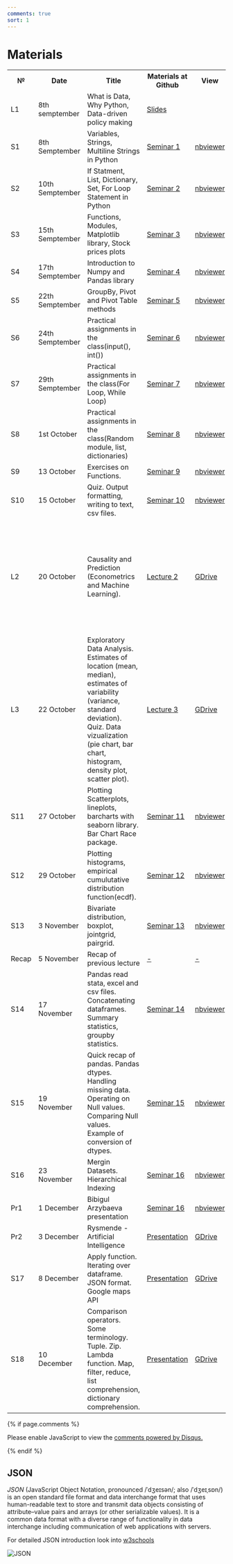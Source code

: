 ```yaml
---
comments: true
sort: 1
---
```


# Materials


<table class="wikitable">
<tbody><tr>
	<th> № </th>
	<th> Date</th>
	<th> Title </th>
	<th> Materials at Github
	</th>
	<th>View</th>
	<th>Additional Materials</th>
</tr>
<tr>
	<td> L1 </td>
	<td> 8th semptember </td>
	<td> What is Data, Why Python, Data-driven policy making </td>
	<td> <a rel="nofollow" class="external text" href="https://github.com/IliasSuvanov/DataAnalyticsPython/blob/master/Lecture1/lecture%201.pptx">Slides</a>
	</td>
	<td></td>
	<td></td>
</tr>
<tr>
	<td> S1 </td>
	<td> 8th Semptember </td>
	<td> Variables, Strings, Multiline Strings in Python </td>
	<td> <a rel="nofollow" class="external text" href="https://github.com/IliasSuvanov/DataAnalyticsPython/blob/master/Lecture1/lecture%201.pptx">Seminar 1</a>
	</td>
	<td> <a rel="nofollow" class="external text" href="https://nbviewer.jupyter.org/github/IliasSuvanov/DataAnalyticsPython/blob/master/Seminar1-2/Seminar1-2.ipynb"> nbviewer</a>
	</td>
	<td></td>
</tr>
<tr>
	<td> S2 </td>
	<td> 10th Semptember </td>
	<td> If Statment, List, Dictionary, Set, For Loop Statement in Python  </td>
	<td> <a rel="nofollow" class="external text" href="https://github.com/IliasSuvanov/DataAnalyticsPython/blob/master/Seminar1-2/Seminar1-2.ipynb">Seminar 2</a>
	</td>
	<td><a rel="nofollow" class="external text" href="https://nbviewer.jupyter.org/github/IliasSuvanov/DataAnalyticsPython/blob/master/Seminar1-2/Seminar1-2.ipynb">nbviewer</a></td>
	<td></td>
</tr>
<tr>
	<td> S3 </td>
	<td> 15th Semptember </td>
	<td> Functions, Modules, Matplotlib library, Stock prices plots  </td>
	<td> <a rel="nofollow" class="external text" href="https://github.com/IliasSuvanov/DataAnalyticsPython/blob/master/Seminar3/Seminar3.ipynb">Seminar 3</a>
	</td>
	<td><a rel="nofollow" class="external text" href="https://nbviewer.jupyter.org/github/IliasSuvanov/DataAnalyticsPython/blob/master/Seminar3/Seminar3.ipynb">nbviewer</a></td>
	<td></td>
</tr>
<tr>
	<td> S4 </td>
	<td> 17th Semptember </td>
	<td> Introduction to Numpy and Pandas library </td>
	<td> <a rel="nofollow" class="external text" href="https://github.com/IliasSuvanov/DataAnalyticsPython/blob/master/Seminar4/Seminar4.ipynb">Seminar 4</a>
	</td>
	<td><a rel="nofollow" class="external text" href="https://nbviewer.jupyter.org/github/IliasSuvanov/DataAnalyticsPython/blob/master/Seminar4/Seminar4.ipynb">nbviewer</a></td>
	<td></td>
</tr>

<tr>
	<td> S5 </td>
	<td> 22th Semptember </td>
	<td> GroupBy, Pivot and Pivot Table methods</td>
	<td> <a rel="nofollow" class="external text" href="https://github.com/IliasSuvanov/DataAnalyticsPython/blob/master/Seminar5/Seminar5.ipynb">Seminar 5</a>
	</td>
	<td><a rel="nofollow" class="external text" href="https://nbviewer.jupyter.org/github/IliasSuvanov/DataAnalyticsPython/blob/master/Seminar5/Seminar5.ipynb">nbviewer</a></td>
	<td></td>
</tr>
<tr>
	<td> S6 </td>
	<td> 24th Semptember </td>
	<td> Practical assignments in the class(input(), int()) </td>
	<td> <a rel="nofollow" class="external text" href="https://github.com/IliasSuvanov/DataAnalyticsPython/blob/master/Seminar6/Seminar6.ipynb">Seminar 6</a>
	</td>
	<td><a rel="nofollow" class="external text" href="https://nbviewer.jupyter.org/github/IliasSuvanov/DataAnalyticsPython/blob/master/Seminar6/Seminar6.ipynb">nbviewer</a></td>
	<td></td>
</tr>
<tr>
	<td> S7 </td>
	<td> 29th Semptember </td>
	<td> Practical assignments in the class(For Loop, While Loop) </td>
	<td> <a rel="nofollow" class="external text" href="https://github.com/IliasSuvanov/DataAnalyticsPython/blob/master/Seminar7/Seminar7.ipynb">Seminar 7</a>
	</td>
	<td><a rel="nofollow" class="external text" href="https://nbviewer.jupyter.org/github/IliasSuvanov/DataAnalyticsPython/blob/master/Seminar7/Seminar7.ipynb">nbviewer</a></td>
	<td></td>
</tr>
<tr>
	<td> S8 </td>
	<td> 1st October </td>
	<td> Practical assignments in the class(Random module, list, dictionaries) </td>
	<td> <a rel="nofollow" class="external text" href="https://github.com/IliasSuvanov/DataAnalyticsPython/blob/master/Seminar8/Seminar8.ipynb">Seminar 8</a>
	</td>
	<td><a rel="nofollow" class="external text" href="https://nbviewer.jupyter.org/github/IliasSuvanov/DataAnalyticsPython/blob/master/Seminar8/Seminar8.ipynb">nbviewer</a></td>
	<td></td>
</tr>
<tr>
	<td> S9 </td>
	<td> 13 October </td>
	<td> Exercises on Functions.   </td>
	<td> <a rel="nofollow" class="external text" href="https://github.com/IliasSuvanov/DataAnalyticsPython/blob/master/Seminar9/Seminar9.ipynb">Seminar 9</a>
	</td>
	<td><a rel="nofollow" class="external text" href="https://nbviewer.jupyter.org/github/IliasSuvanov/DataAnalyticsPython/blob/master/Seminar9/Seminar9.ipynb">nbviewer</a></td>
	<td></td>
</tr>

<tr>
	<td> S10 </td>
	<td> 15 October </td>
	<td> Quiz. Output formatting, writing to text, csv files.</td>
	<td> <a rel="nofollow" class="external text" href="https://github.com/IliasSuvanov/DataAnalyticsPython/blob/master/Seminar10/Seminar10.ipynb">Seminar 10</a>
	</td>
	<td><a rel="nofollow" class="external text" href="https://nbviewer.jupyter.org/github/IliasSuvanov/DataAnalyticsPython/blob/master/Seminar10/Seminar10.ipynb">nbviewer</a></td>
	<td></td>
</tr>

<tr>
	<td> L2 </td>
	<td> 20 October </td>
	<td> Causality and Prediction (Econometrics and Machine Learning).</td>
	<td> <a rel="nofollow" class="external text" href="https://github.com/IliasSuvanov/DataAnalyticsPython/blob/master/Lecture2/Lecture2.pdf">Lecture 2</a>
	</td>
	<td><a rel="nofollow" class="external text" href="https://drive.google.com/file/d/1cv-rRTcFY6sYl8vj-WvNAbpNLIV7lV4b/view?usp=sharing">GDrive</a></td>
	<td><a rel="nofollow" class="external text" href="https://www.youtube.com/watch?v=xl3yQBhI6vY">Machine Learning and Prediction in Economics and Finance</a>
	<a rel="nofollow" class="external text" href="https://www.youtube.com/watch?v=SJ6_AaD9Udo">Machine Learning and HR</a>
	<a rel="nofollow" class="external text" href="https://www.youtube.com/watch?v=Uxqw2Pgm7s8">Randomized Controlled Trial</a>
	</td>

</tr>

<tr>
	<td> L3 </td>
	<td> 22 October </td>
	<td> Exploratory Data Analysis. Estimates of location (mean, median), estimates of variability (variance, standard deviation). Quiz. Data vizualization (pie chart, bar chart, histogram, density plot, scatter plot). </td>
	<td> <a rel="nofollow" class="external text" href="https://github.com/IliasSuvanov/DataAnalyticsPython/blob/master/Lecture3/Lecture3.pdf">Lecture 3</a>
	</td>
	<td><a rel="nofollow" class="external text" href="https://drive.google.com/file/d/1ZXBKEufSlDGorpfhnEHEbOz0jZPgiJrn/view?usp=sharing">GDrive</a></td>
	<td><a rel="nofollow" class="external text" href="https://www.statisticshowto.com/misleading-graphs/">Misleading graphs</a></td>

</tr>

<tr>
	<td> S11 </td>
	<td> 27 October </td>
	<td> Plotting Scatterplots, lineplots, barcharts with seaborn library. Bar Chart Race package.</td>
	<td> <a rel="nofollow" class="external text" href="https://github.com/IliasSuvanov/DataAnalyticsPython/blob/master/Seminar11/Seminar11.ipynb">Seminar 11</a>
	</td>
	<td><a rel="nofollow" class="external text" href="https://nbviewer.jupyter.org/github/IliasSuvanov/DataAnalyticsPython/blob/master/Seminar11/Seminar11.ipynb">nbviewer</a></td>
	<td></td>
</tr>

<tr>
	<td> S12 </td>
	<td> 29 October </td>
	<td> Plotting histograms, empirical cumulutative distribution function(ecdf).</td>
	<td> <a rel="nofollow" class="external text" href="https://github.com/IliasSuvanov/DataAnalyticsPython/blob/master/Seminar12/Seminar12.ipynb">Seminar 12</a>
	</td>
	<td><a rel="nofollow" class="external text" href="https://nbviewer.jupyter.org/github/IliasSuvanov/DataAnalyticsPython/blob/master/Seminar12/Seminar12.ipynb">nbviewer</a></td>
	<td></td>
</tr>

<tr>
	<td> S13 </td>
	<td> 3 November </td>
	<td> Bivariate distribution, boxplot, jointgrid, pairgrid.</td>
	<td> <a rel="nofollow" class="external text" href="https://github.com/IliasSuvanov/DataAnalyticsPython/blob/master/Seminar13/Seminar13.ipynb">Seminar 13</a>
	</td>
	<td><a rel="nofollow" class="external text" href="https://nbviewer.jupyter.org/github/IliasSuvanov/DataAnalyticsPython/blob/master/Seminar13/Seminar13.ipynb">nbviewer</a></td>
	<td></td>
</tr>

<tr>
	<td> Recap </td>
	<td> 5 November </td>
	<td> Recap of previous lecture</td>
	<td> <a rel="nofollow" class="external text" href=""> - </a>
	</td>
	<td><a rel="nofollow" class="external text" href=""> - </a></td>
	<td></td>
</tr>

<tr>
	<td> S14 </td>
	<td> 17 November </td>
	<td> Pandas read stata, excel and csv files. Concatenating dataframes. Summary statistics, groupby statistics.</td>
	<td> <a rel="nofollow" class="external text" href="https://github.com/IliasSuvanov/DataAnalyticsPython/blob/master/Seminar14/Seminar14.ipynb">Seminar 14</a>
	</td>
	<td><a rel="nofollow" class="external text" href="https://nbviewer.jupyter.org/github/IliasSuvanov/DataAnalyticsPython/blob/master/Seminar14/Seminar14.ipynb">nbviewer</a></td>
	<td></td>
</tr>

<tr>
	<td> S15 </td>
	<td> 19 November </td>
	<td> Quick recap of pandas. Pandas dtypes. Handling missing data. Operating on Null values. Comparing Null values. Example of conversion of dtypes.</td>
	<td> <a rel="nofollow" class="external text" href="https://github.com/IliasSuvanov/DataAnalyticsPython/blob/master/Seminar15/Seminar15.ipynb">Seminar 15</a>
	</td>
	<td><a rel="nofollow" class="external text" href="https://nbviewer.jupyter.org/github/IliasSuvanov/DataAnalyticsPython/blob/master/Seminar15/Seminar15.ipynb">nbviewer</a></td>
	<td></td>
</tr>

<tr>
	<td> S16 </td>
	<td> 23 November </td>
	<td>Mergin Datasets. Hierarchical Indexing</td>
	<td> <a rel="nofollow" class="external text" href="https://github.com/IliasSuvanov/DataAnalyticsPython/blob/master/Seminar16/Seminar16.ipynb">Seminar 16</a>
	</td>
	<td><a rel="nofollow" class="external text" href="https://nbviewer.jupyter.org/github/IliasSuvanov/DataAnalyticsPython/blob/master/Seminar16/Seminar16.ipynb">nbviewer</a></td>
	<td></td>
</tr>

<tr>
	<td> Pr1 </td>
	<td> 1 December </td>
	<td>Bibigul Arzybaeva presentation</td>
	<td> <a rel="nofollow" class="external text" href="https://github.com/IliasSuvanov/DataAnalyticsPython/blob/master/Presentation/Bibigul_Arzybaeva.ipynb">Seminar 16</a>
	</td>
	<td><a rel="nofollow" class="external text" href="https://nbviewer.jupyter.org/github/IliasSuvanov/DataAnalyticsPython/blob/master/Presentation/Bibigul_Arzybaeva.ipynb">nbviewer</a></td>
	<td></td>
</tr>

<tr>
	<td> Pr2 </td>
	<td> 3 December </td>
	<td>Rysmende - Artificial Intelligence</td>
	<td> <a rel="nofollow" class="external text" href="">Presentation</a>
	</td>
	<td><a rel="nofollow" class="external text" href="https://drive.google.com/file/d/1TMThBm32o5dcczflYsVDAeFOcOzYX7tn/view?usp=sharing">GDrive</a></td>
	<td></td>
</tr>

<tr>
	<td> S17 </td>
	<td> 8 December </td>
	<td> Apply function. Iterating over dataframe. JSON format. Google maps API</td>
	<td> <a rel="nofollow" class="external text" href="https://github.com/IliasSuvanov/DataAnalyticsPython/blob/master/Seminar17/Seminar17.ipynb">Presentation</a>
	</td>
	<td><a rel="nofollow" class="external text" href="https://nbviewer.jupyter.org/github/IliasSuvanov/DataAnalyticsPython/blob/master/Seminar17/Seminar17.ipynb">GDrive</a></td>
	<td></td>
</tr>

<tr>
	<td> S18 </td>
	<td> 10 December </td>
	<td> Comparison operators. Some terminology. Tuple. Zip. Lambda function. Map, filter, reduce,	list comprehension,	dictionary comprehension.</td>
	<td> <a rel="nofollow" class="external text" href="https://github.com/IliasSuvanov/DataAnalyticsPython/blob/master/Seminar_ls/Seminar_ls.ipynb">Presentation</a>
	</td>
	<td><a rel="nofollow" class="external text" href="https://nbviewer.jupyter.org/github/IliasSuvanov/DataAnalyticsPython/blob/master/Seminar_ls/Seminar_ls.ipynb">GDrive</a></td>
	<td></td>
</tr>







</tbody></table>









{% if page.comments %}
<div id="disqus_thread"></div>
<script>
    /**
    *  RECOMMENDED CONFIGURATION VARIABLES: EDIT AND UNCOMMENT THE SECTION BELOW TO INSERT DYNAMIC VALUES FROM YOUR PLATFORM OR CMS.
    *  LEARN WHY DEFINING THESE VARIABLES IS IMPORTANT: https://disqus.com/admin/universalcode/#configuration-variables    */
    /*
    var disqus_config = function () {
    this.page.url = PAGE_URL;  // Replace PAGE_URL with your page's canonical URL variable
    this.page.identifier = PAGE_IDENTIFIER; // Replace PAGE_IDENTIFIER with your page's unique identifier variable
    };
    */
    (function() { // DON'T EDIT BELOW THIS LINE
    var d = document, s = d.createElement('script');
    s.src = 'https://dsauca.disqus.com/embed.js';
    s.setAttribute('data-timestamp', +new Date());
    (d.head || d.body).appendChild(s);
    })();
</script>
<noscript>Please enable JavaScript to view the <a href="https://disqus.com/?ref_noscript">comments powered by Disqus.</a></noscript>

{% endif %}


## JSON


*JSON* (JavaScript Object Notation, pronounced /ˈdʒeɪsən/; also /ˈdʒeɪˌsɒn/) is an open standard file format and data interchange format that uses human-readable text to store and transmit data objects consisting of attribute–value pairs and arrays (or other serializable values). It is a common data format with a diverse range of functionality in data interchange including communication of web applications with servers.

For detailed JSON introduction look into [w3schools](https://www.w3schools.com/js/js_json_intro.asp)


![JSON]({{site.baseurl}}/assets/images/json.png)
